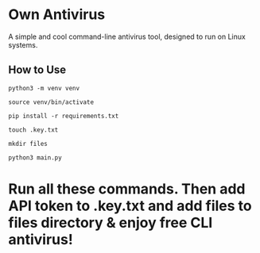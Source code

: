 # Own Antivirus

A simple and cool command-line antivirus tool, designed to run on Linux systems.

## How to Use


```python3 -m venv venv```

```source venv/bin/activate```

```pip install -r requirements.txt```

```touch .key.txt```

```mkdir files```

```python3 main.py```

# Run all these commands. Then add API token to .key.txt and add files to files directory & enjoy free CLI antivirus! 
